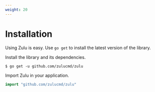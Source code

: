 ```yaml
---
weight: 20
---
```


# Installation

Using Zulu is easy. Use `go get` to install the latest version of the library.

Install the library and its dependencies.

```shell
$ go get -u github.com/zulucmd/zulu
```

Import Zulu in your application.

```go
import "github.com/zulucmd/zulu"
```
